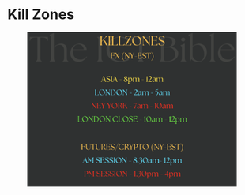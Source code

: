 # Kill Zones

<figure><img src="../.gitbook/assets/image (13).png" alt=""><figcaption></figcaption></figure>
